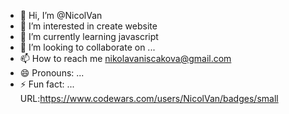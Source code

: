 - 👋 Hi, I’m @NicolVan
- 👀 I’m interested in create website
- 🌱 I’m currently learning javascript
- 💞️ I’m looking to collaborate on ...
- 📫 How to reach me nikolavaniscakova@gmail.com
- 😄 Pronouns: ...
- ⚡ Fun fact: ...
URL:https://www.codewars.com/users/NicolVan/badges/small
<!---
NicolVan/NicolVan is a ✨ special ✨ repository because its `README.md` (this file) appears on your GitHub profile.
You can click the Preview link to take a look at your changes.
--->
